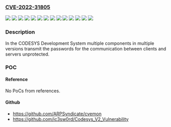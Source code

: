 ### [CVE-2022-31805](https://cve.mitre.org/cgi-bin/cvename.cgi?name=CVE-2022-31805)
![](https://img.shields.io/static/v1?label=Product&message=CODESYS%20Development%20System&color=blue)
![](https://img.shields.io/static/v1?label=Product&message=CODESYS%20Edge%20Gateway%20for%20Windows&color=blue)
![](https://img.shields.io/static/v1?label=Product&message=CODESYS%20Gateway%20Client&color=blue)
![](https://img.shields.io/static/v1?label=Product&message=CODESYS%20Gateway%20Server&color=blue)
![](https://img.shields.io/static/v1?label=Product&message=CODESYS%20Gateway&color=blue)
![](https://img.shields.io/static/v1?label=Product&message=CODESYS%20HMI%20(SL)&color=blue)
![](https://img.shields.io/static/v1?label=Product&message=CODESYS%20OPC%20DA%20Server%20SL&color=blue)
![](https://img.shields.io/static/v1?label=Product&message=CODESYS%20PLCHandler&color=blue)
![](https://img.shields.io/static/v1?label=Product&message=CODESYS%20PLCWinNT&color=blue)
![](https://img.shields.io/static/v1?label=Product&message=CODESYS%20Runtime%20Toolkit%2032%20bit%20full&color=blue)
![](https://img.shields.io/static/v1?label=Product&message=CODESYS%20SP%20Realtime%20NT&color=blue)
![](https://img.shields.io/static/v1?label=Product&message=CODESYS%20Web%20server&color=blue)
![](https://img.shields.io/static/v1?label=Version&message=n%2Fa&color=blue)
![](https://img.shields.io/static/v1?label=Vulnerability&message=CWE-523%20Unprotected%20Transport%20of%20Credentials&color=brighgreen)

### Description

In the CODESYS Development System multiple components in multiple versions transmit the passwords for the communication between clients and servers unprotected.

### POC

#### Reference
No PoCs from references.

#### Github
- https://github.com/ARPSyndicate/cvemon
- https://github.com/ic3sw0rd/Codesys_V2_Vulnerability

